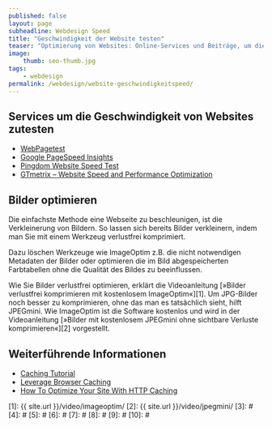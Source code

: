 ```yaml
---
published: false
layout: page
subheadline: Webdesign Speed
title: "Geschwindigkeit der Website testen"
teaser: "Optimierung von Websites: Online-Services und Beiträge, um die eigenen Website auf Geschwindigkeit zu testen."
image:
    thumb: seo-thumb.jpg
tags:
    - webdesign
permalink: /webdesign/website-geschwindigkeitspeed/
---
```

## Services um die Geschwindigkeit von Websites zutesten

* [WebPagetest](http://www.webpagetest.org/)
* [Google PageSpeed Insights](http://developers.google.com/speed/pagespeed/insights/)
* [Pingdom Website Speed Test](http://gtmetrix.com/)
* [GTmetrix – Website Speed and Performance Optimization](http://tools.pingdom.com/fpt/)


## Bilder optimieren

Die einfachste Methode eine Webseite zu beschleunigen, ist die Verkleinerung von Bildern. So lassen sich bereits Bilder verkleinern, indem man Sie mit einem Werkzeug verlustfrei komprimiert.

Dazu löschen Werkzeuge wie ImageOptim z.B. die nicht notwendigen Metadaten der Bilder oder optimieren die im Bild abgespeicherten Farbtabellen ohne die Qualität des Bildes zu beeinflussen.

Wie Sie Bilder verlustfrei optimieren, erklärt die Videoanleitung [»Bilder verlustfrei komprimieren mit kostenlosem ImageOptim«][1]. Um JPG-Bilder noch besser zu komprimieren, ohne das man es tatsächlich sieht, hilft JPEGmini. Wie ImageOptim ist die Software kostenlos und wird in der Videoanleitung [»Bilder mit kostenlosem JPEGmini ohne sichtbare Verluste komprimieren«][2] vorgestellt.



## Weiterführende Informationen

* [Caching Tutorial](https://www.mnot.net/cache_docs/)
* [Leverage Browser Caching](http://www.feedthebot.com/pagespeed/leverage-browser-caching.html)
* [How To Optimize Your Site With HTTP Caching](http://betterexplained.com/articles/how-to-optimize-your-site-with-http-caching/)





 [1]: {{ site.url }}/video/imageoptim/
 [2]: {{ site.url }}/video/jpegmini/
 [3]: #
 [4]: #
 [5]: #
 [6]: #
 [7]: #
 [8]: #
 [9]: #
 [10]: #